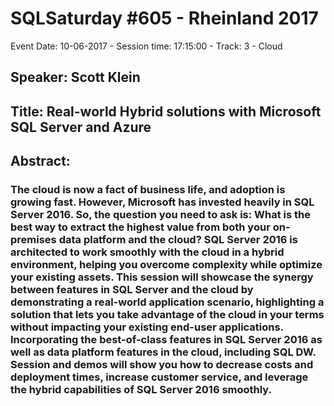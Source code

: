 # SQLSaturday #605 - Rheinland 2017
Event Date: 10-06-2017 - Session time: 17:15:00 - Track: 3 - Cloud
## Speaker: Scott Klein
## Title: Real-world Hybrid solutions with Microsoft SQL Server and Azure
## Abstract:
### The cloud is now a fact of business life, and adoption is growing fast. However, Microsoft has invested heavily in SQL Server 2016. So, the question you need to ask is: What is the best way to extract the highest value from both your on-premises data platform and the cloud? SQL Server 2016 is architected to work smoothly with the cloud in a hybrid environment, helping you overcome complexity while optimize your existing assets. This session will showcase the synergy between features in SQL Server and the cloud by demonstrating a real-world application scenario, highlighting a solution that lets you take advantage of the cloud in your terms without impacting your existing end-user applications. Incorporating the best-of-class features in SQL Server 2016 as well as data platform features in the cloud, including SQL DW. Session and demos will show you how to decrease costs and deployment times, increase customer service, and leverage the hybrid capabilities of SQL Server 2016 smoothly.
